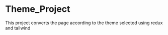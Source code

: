 # Theme_Project
This project converts the page according to the theme selected using redux and tailwind
